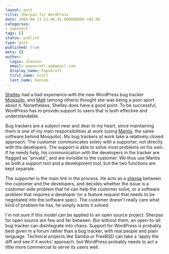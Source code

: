 ```yaml
---
layout: post
title: Sherpas for WordPress
date: 2004-06-13 11:06:45.000000000 +02:00
categories:
- papatech
tags: []
status: publish
type: post
published: true
meta: {}
author:
  login: shanson
  email: papascott-wp@gmail.com
  display_name: PapaScott
  first_name: Scott
  last_name: Hanson
---
```

<p><a href="http://weblog.burningbird.net/archives/2004/06/11/wordpress-and-bugs/">Shelley</a> had a bad experience with the new WordPress bug tracker <a href="http://mosquito.wordpress.org/">Mosquito</a>, and <a href="http://photomatt.net/archives/2004/06/11/mosquito-bites/">Matt</a> (among others) thought she was being a poor sport about it. Nonetheless, Shelley does have a good point. To be successful, WordPress has to provide support to users that is both effective and understandable. </p>
<p>Bug trackers are a subject near and dear to my heart, since maintaining them is one of my main responsibilities at work (using <a href="http://www.mantisbt.org/">Mantis</a>, the same software behind Mosquito). My bug trackers at work take a relatively closed approach. The customer communicates solely with a supporter, not directly with the developers. The support is able to solve most problems on his own. If he needs help, his communication with the developers in the tracker are flagged as "private", and are invisible to the customer. We thus use Mantis as both a support tool and a development tool, but the two functions are kept separate. </p>
<p>The supporter is the main link in the process. He acts as a <a href="http://en.wikipedia.org/wiki/Sherpa">sherpa</a> between the customer and the developers, and decides whether the issue is a customer-side problem that he can help the customer solve, or a software problem that requires a developer (or a feature request that needs to be negotiated into the software spec). The customer doesn't really care what kind of problem he has, he simply wants it solved.</p>
<p>I'm not sure if this model can be applied to an open source project. Sherpas for open source are few and far between. But without them, an open-to-all bug tracker can disintegrate into chaos. Support for WordPress is probably best given in a forum rather than a bug tracker, with real people and plain language. Technical projects like Samba or FreeBSD can take a 'apply the diff and see if it works' approach, but WordPress probably needs to act a little more commercial to serve its users well.</p>
